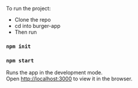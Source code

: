 To run the project:  
- Clone the repo  
- cd into burger-app
- Then run

### `npm init`

### `npm start`

Runs the app in the development mode.<br>
Open [http://localhost:3000](http://localhost:3000) to view it in the browser.
